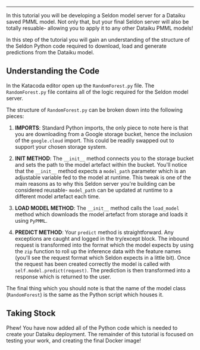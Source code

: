 ----

In this tutorial you will be developing a Seldon model server for a Dataiku saved PMML model. Not only that, but your final Seldon server will also be totally resuable- allowing you to apply it to any other Dataiku PMML models!

In this step of the tutorial you will gain an understanding of the structure of the Seldon Python code required to download, load and generate predictions from the Dataiku model.

## Understanding the Code

In the Katacoda editor open up the `RandomForest.py` file. The `RandomForest.py` file contains all of the logic required for the Seldon model server.

The structure of `RandomForest.py` can be broken down into the following pieces:

1. **IMPORTS**: Standard Python imports, the only piece to note here is that you are downloading from a Google storage bucket, hence the inclusion of the `google.cloud` import. This could be readily swapped out to support your chosen storage system.

2. **INIT METHOD**: The `__init__` method connects you to the storage bucket and sets the path to the model artefact within the bucket. You'll notice that the `__init__` method expects a `model_path` parameter which is an adjustable variable fed to the model at runtime. This tweak is one of the main reasons as to why this Seldon server you're building can be considered reusable- `model_path` can be updated at runtime to a different model artefact each time.

3. **LOAD MODEL METHOD**: The `__init__` method calls the `load_model` method which downloads the model artefact from storage and loads it using `PyPMML`.

4. **PREDICT METHOD**: Your `predict` method is straightforward. Any exceptions are caught and logged in the try/except block. The inbound request is transformed into the format which the model expects by using the `zip` function to roll up the inference data with the feature names (you'll see the request format which Seldon expects in a little bit). Once the request has been created correctly the model is called with `self.model.predict(request)`. The prediction is then transformed into a response which is returned to the user.

The final thing which you should note is that the name of the model class (`RandomForest`) is the same as the Python script which houses it.

## Taking Stock

Phew! You have now added all of the Python code which is needed to create your Dataiku deployment. The remainder of this tutorial is focused on testing your work, and creating the final Docker image!
